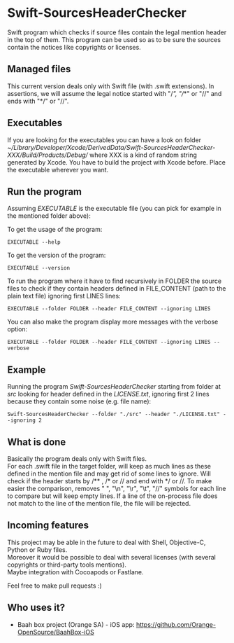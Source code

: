 # Swift-SourcesHeaderChecker

Swift program which checks if source files contain the legal mention header in the top of them.
This program can be used so as to be sure the sources contain the notices like copyrights or licenses.


## Managed files

This current version deals only with Swift file (with .swift extensions).
In assertions, we will assume the legal notice started with "/*", "/*\*"  or "//" and ends with "\*/" or "//".


## Executables

If you are looking for the executables you can have a look on folder _~/Library/Developer/Xcode/DerivedData/Swift-SourcesHeaderChecker-XXX/Build/Products/Debug/_ where XXX is a kind of random string generated by Xcode. You have to build the project with Xcode before. Place the executable wherever you want.


## Run the program

Assuming _EXECUTABLE_ is the executable file (you can pick for example in the mentioned folder above):

To get the usage of the program:

```shell
EXECUTABLE --help
```

To get the version of the program:

```shell
EXECUTABLE --version
```

To run the program where it have to find recursively in FOLDER the source files to check if they contain headers defined in FILE_CONTENT (path to the plain text file) ignoring first LINES lines:

```shell
EXECUTABLE --folder FOLDER --header FILE_CONTENT --ignoring LINES
```

You can also make the program display more messages with the verbose option:

```shell
EXECUTABLE --folder FOLDER --header FILE_CONTENT --ignoring LINES --verbose
```


## Example

Running the program _Swift-SourcesHeaderChecker_ starting from folder at _src_ looking for header defined in the _LICENSE.txt_, ignoring first 2 lines because they contain some noise (e.g. file name):

```shell
Swift-SourcesHeaderChecker --folder "./src" --header "./LICENSE.txt" --ignoring 2
```


## What is done

Basically the program deals only with Swift files.  
For each .swift file in the target folder, will keep as much lines as these defined in the mention file and may get rid of some lines to ignore.
Will check if the header starts by /** , /*  or // and end with \*/ or //.
To make easier the comparison, removes " ", "\n", "\r", "\t", "//" symbols for each line to compare but will keep empty lines.
If a line of the on-process file does not match to the line of the mention file, the file will be rejected.


## Incoming features

This project may be able in the future to deal with Shell, Objective-C, Python or Ruby files.  
Moreover it would be possible to deal with several licenses (with several copyrights or third-party tools mentions).  
Maybe integration with Cocoapods or Fastlane.  

Feel free to make pull requests :)


## Who uses it?

* Baah box project (Orange SA) - iOS app: https://github.com/Orange-OpenSource/BaahBox-iOS


